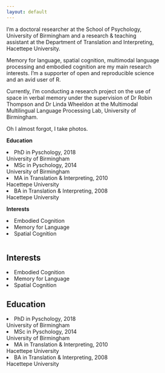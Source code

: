 ```yaml
---
layout: default
---
```


<p>I’m a doctoral researcher at the School of Psychology, University of Birmingham and a research & teaching assistant at the Department of Translation and Interpreting, Hacettepe University.</p>

<p>Memory for language, spatial cognition, multimodal language processing and embodied cognition are my main research interests. I’m a supporter of open and reproducible science and an avid user of R.</p>

<p>Currently, I’m conducting a research project on the use of space in verbal memory under the supervision of Dr Robin Thompson and Dr Linda Wheeldon at the Multimodal Multilingual Language Processing Lab, University of Birmingham.</p>

<p>Oh I almost forgot, I take photos.</p>

<b>Education</b> 
<li>PhD in Pyschology, 2018</li>
University of Birmingham
<li>MSc in Pyschology, 2014</li>
University of Birmingham
<li>MA in Translation & Interpreting, 2010</li>
Hacettepe University
<li>BA in Translation & Interpreting, 2008</li>
Hacettepe University

<p><b>Interests</b></p>
<li>Embodied Cognition</li>
<li>Memory for Language</li>
<li>Spatial Cognition</li>


<!DOCTYPE html>
<html>
<head>
<meta name="viewport" content="width=device-width, initial-scale=1">
<style>
* {
    box-sizing: border-box;
}

/* Create two equal columns that floats next to each other */
.column {
    float: left;
    width: 50%;
    padding: 10px;
    height: 300px; /* Should be removed. Only for demonstration */
}

/* Clear floats after the columns */
.row:after {
    content: "";
    display: table;
    clear: both;
}
</style>
</head>
<body>

<div class="row">
  <div class="column">
    <h2>Interests</h2>
    <li>Embodied Cognition</li>
    <li>Memory for Language</li>
    <li>Spatial Cognition</li>
  </div>
  <div class="column">
    <h2>Education</h2>
    <li>PhD in Pyschology, 2018</li>
    University of Birmingham
    <li>MSc in Pyschology, 2014</li>
    University of Birmingham
    <li>MA in Translation & Interpreting, 2010</li>
    Hacettepe University
    <li>BA in Translation & Interpreting, 2008</li>
    Hacettepe University
  </div>
</div>

</body>
</html>
